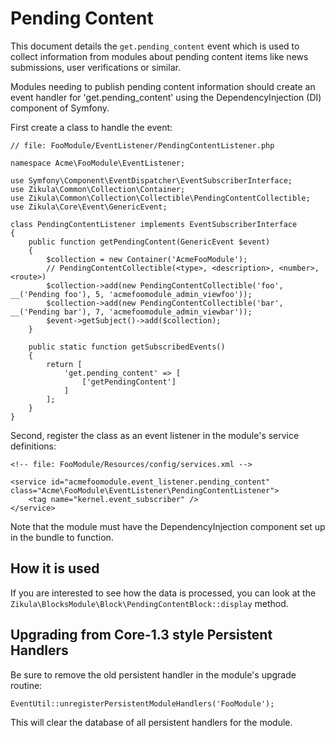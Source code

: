 Pending Content
===============

This document details the `get.pending_content` event which is used to collect information from modules about
pending content items like news submissions, user verifications or similar.

Modules needing to publish pending content information should create an event handler for 'get.pending_content' using
the DependencyInjection (DI) component of Symfony.

First create a class to handle the event:

    // file: FooModule/EventListener/PendingContentListener.php

    namespace Acme\FooModule\EventListener;
    
    use Symfony\Component\EventDispatcher\EventSubscriberInterface;
    use Zikula\Common\Collection\Container;
    use Zikula\Common\Collection\Collectible\PendingContentCollectible;
    use Zikula\Core\Event\GenericEvent;
    
    class PendingContentListener implements EventSubscriberInterface
    {
        public function getPendingContent(GenericEvent $event)
        {
            $collection = new Container('AcmeFooModule');
            // PendingContentCollectible(<type>, <description>, <number>, <route>)
            $collection->add(new PendingContentCollectible('foo', __('Pending foo'), 5, 'acmefoomodule_admin_viewfoo'));
            $collection->add(new PendingContentCollectible('bar', __('Pending bar'), 7, 'acmefoomodule_admin_viewbar'));
            $event->getSubject()->add($collection);
        }
    
        public static function getSubscribedEvents()
        {
            return [
                'get.pending_content' => [
                    ['getPendingContent']
                ]
            ];
        }
    }

Second, register the class as an event listener in the module's service definitions:

    <!-- file: FooModule/Resources/config/services.xml -->

    <service id="acmefoomodule.event_listener.pending_content" class="Acme\FooModule\EventListener\PendingContentListener">
        <tag name="kernel.event_subscriber" />
    </service>

Note that the module must have the DependencyInjection component set up in the bundle to function.


How it is used
--------------

If you are interested to see how the data is processed, you can look at the 
`Zikula\BlocksModule\Block\PendingContentBlock::display` method.


Upgrading from Core-1.3 style Persistent Handlers
-------------------------------------------------

Be sure to remove the old persistent handler in the module's upgrade routine:

    EventUtil::unregisterPersistentModuleHandlers('FooModule');

This will clear the database of all persistent handlers for the module.